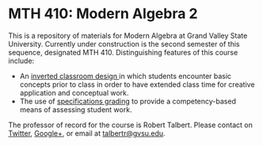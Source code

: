 MTH 410: Modern Algebra 2
=========================

This is a repository of materials for Modern Algebra at Grand Valley State University. Currently under construction is the second semester of this sequence, designated MTH 410. Distinguishing features of this course include:

+ An [inverted classroom design ](http://invertedclassroom.wikispaces.com/)in which students encounter basic concepts prior to class in order to have extended class time for creative application and conceptual work.
+ The use of [specifications grading](http://www.utimes.pitt.edu/?p=30598) to provide a competency-based means of assessing student work.

The professor of record for the course is Robert Talbert. Please contact on [Twitter](http://twitter.com/RobertTalbert), [Google+](http://google.com/+RobertTalbert), or email at [talbertr@gvsu.edu](talbertr@gvsu.edu).